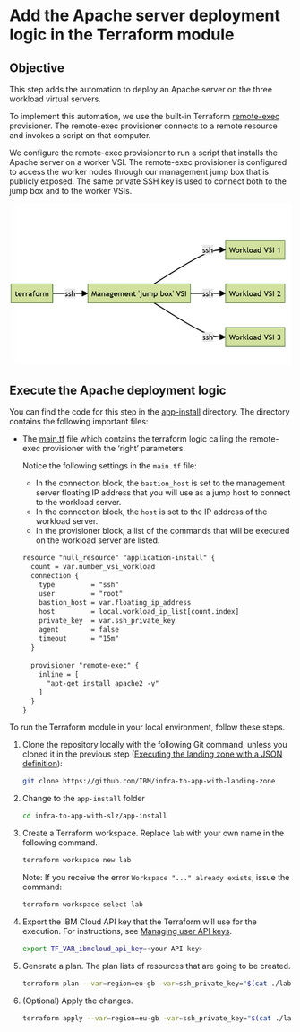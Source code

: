 # Add the Apache server deployment logic in the Terraform module

## Objective

This step adds the automation to deploy an Apache server on the three workload virtual servers.

To implement this automation, we use the built-in Terraform [remote-exec](https://developer.hashicorp.com/terraform/language/resources/provisioners/remote-exec) provisioner. The remote-exec provisioner connects to a remote resource and invokes a script on that computer.

We configure the remote-exec provisioner to run a script that installs the Apache server on a worker VSI. The remote-exec provisioner is configured to access the worker nodes through our management jump box that is publicly exposed. The same private SSH key is used to connect both to the jump box and to the worker VSIs.

![Diagram of the flow through the jump box to the workload VSIs](../images/part-2/media/image21.png)

## Execute the Apache deployment logic 

You can find the code for this step in the [app-install](https://github.com/IBM/infra-to-app-with-landing-zone/tree/main/app-install) directory. The directory contains the following important files:

- The [main.tf](https://github.com/IBM/infra-to-app-with-landing-zone/blob/main/app-install/main.tf) file which contains the terraform logic calling the remote-exec provisioner with the ‘right’ parameters.
   
    Notice the following settings in the `main.tf` file:

    - In the connection block, the `bastion_host` is set to the management server floating IP address that you will use as a jump host to connect to the workload server.
    - In the connection block, the `host` is set to the IP address of the workload server.
    - In the provisioner block, a list of the commands that will be executed on the workload server are listed.

    ```hcl
    resource "null_resource" "application-install" {
      count = var.number_vsi_workload
      connection {
        type         = "ssh"
        user         = "root"
        bastion_host = var.floating_ip_address
        host         = local.workload_ip_list[count.index]
        private_key  = var.ssh_private_key
        agent        = false
        timeout      = "15m"
      }

      provisioner "remote-exec" {
        inline = [
          "apt-get install apache2 -y"
        ]
      }
    }
    ```

To run the Terraform module in your local environment, follow these steps.

1.  Clone the repository locally with the following Git command, unless you cloned it in the previous step ([Executing the landing zone with a JSON definition](#/./part2/20-custom-module?id=executing-the-landing-zone-with-a-json-definition)):

    ```sh
    git clone https://github.com/IBM/infra-to-app-with-landing-zone
    ```

2.  Change to the `app-install` folder

    ```sh
    cd infra-to-app-with-slz/app-install
    ```

3.  Create a Terraform workspace. Replace `lab` with your own name in the following command.

    ```sh
    terraform workspace new lab
    ```

    Note: If you receive the error `Workspace "..." already exists`, issue the command:
    
    ```sh
    terraform workspace select lab
    ```

4.  Export the IBM Cloud API key that the Terraform will use for the execution. For instructions, see [Managing user API keys](https://cloud.ibm.com/docs/account?topic=account-userapikey&interface=ui).

    ```sh
    export TF_VAR_ibmcloud_api_key=<your API key>
    ```

6.  Generate a plan. The plan lists of resources that are going to be created.

    ```sh
    terraform plan --var=region=eu-gb -var=ssh_private_key="$(cat ./lab2-key-tf)" -var=floating_ip_address=<The floating point IP address of the jump box> -var=vpc_id=<ID of the workload VPC>
    ```

7.  (Optional) Apply the changes.

    ```sh
    terraform apply --var=region=eu-gb -var=ssh_private_key="$(cat ./lab2-key-tf)" -var=floating_ip_address=<The floating point IP address of the jump box> -var=vpc_id=<ID of the workload VPC>
    ```